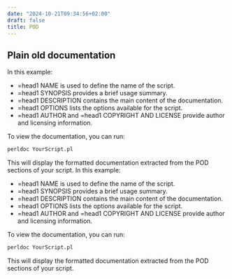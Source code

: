 ```yaml
---
date: "2024-10-21T09:34:56+02:00"
draft: false
title: POD
---
```


## Plain old documentation

In this example:

-   =head1 NAME is used to define the name of the script.
-   =head1 SYNOPSIS provides a brief usage summary.
-   =head1 DESCRIPTION contains the main content of the documentation.
-   =head1 OPTIONS lists the options available for the script.
-   =head1 AUTHOR and =head1 COPYRIGHT AND LICENSE provide author and
    licensing information.

To view the documentation, you can run:

``` bash
perldoc YourScript.pl
```

This will display the formatted documentation extracted from the POD
sections of your script. In this example:

-   =head1 NAME is used to define the name of the script.
-   =head1 SYNOPSIS provides a brief usage summary.
-   =head1 DESCRIPTION contains the main content of the documentation.
-   =head1 OPTIONS lists the options available for the script.
-   =head1 AUTHOR and =head1 COPYRIGHT AND LICENSE provide author and
    licensing information.

To view the documentation, you can run:

``` bash
perldoc YourScript.pl
```

This will display the formatted documentation extracted from the POD
sections of your script.
